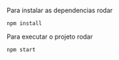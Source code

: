 Para instalar as dependencias rodar
```
npm install
```

Para executar o projeto rodar
```
npm start
```
